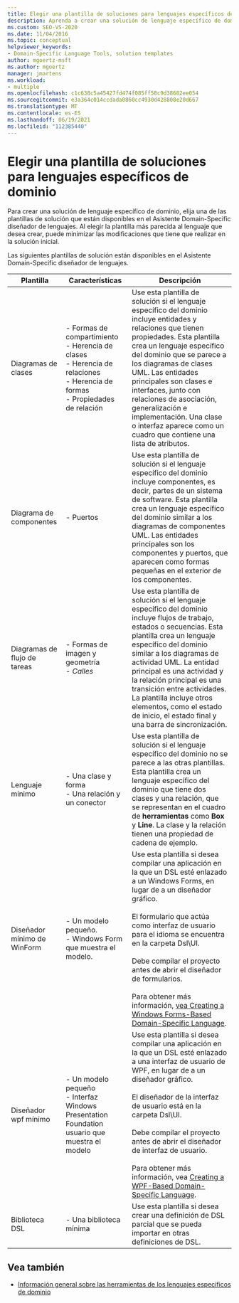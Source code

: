```yaml
---
title: Elegir una plantilla de soluciones para lenguajes específicos de dominio
description: Aprenda a crear una solución de lenguaje específico de dominio eligiendo una de las plantillas de solución disponibles en el Asistente para diseñadores de lenguajes Domain-Specific lenguaje.
ms.custom: SEO-VS-2020
ms.date: 11/04/2016
ms.topic: conceptual
helpviewer_keywords:
- Domain-Specific Language Tools, solution templates
author: mgoertz-msft
ms.author: mgoertz
manager: jmartens
ms.workload:
- multiple
ms.openlocfilehash: c1c638c5a45427fd474f085ff58c9d38682ee054
ms.sourcegitcommit: e3a364c014ccdada0860cc4930d428808e20d667
ms.translationtype: MT
ms.contentlocale: es-ES
ms.lasthandoff: 06/19/2021
ms.locfileid: "112385440"
---
```

# <a name="choosing-a-domain-specific-language-solution-template"></a>Elegir una plantilla de soluciones para lenguajes específicos de dominio
Para crear una solución de lenguaje específico de dominio, elija una de las plantillas de solución que están disponibles en el Asistente Domain-Specific diseñador de lenguajes. Al elegir la plantilla más parecida al lenguaje que desea crear, puede minimizar las modificaciones que tiene que realizar en la solución inicial.

 Las siguientes plantillas de solución están disponibles en el Asistente Domain-Specific diseñador de lenguajes.

|Plantilla|Características|Descripción|
|-|-|-|
|Diagramas de clases|- Formas de compartimiento<br />- Herencia de clases<br />- Herencia de relaciones<br />- Herencia de formas<br />- Propiedades de relación|Use esta plantilla de solución si el lenguaje específico del dominio incluye entidades y relaciones que tienen propiedades. Esta plantilla crea un lenguaje específico del dominio que se parece a los diagramas de clases UML. Las entidades principales son clases e interfaces, junto con relaciones de asociación, generalización e implementación. Una clase o interfaz aparece como un cuadro que contiene una lista de atributos.|
|Diagrama de componentes|- Puertos|Use esta plantilla de solución si el lenguaje específico del dominio incluye componentes, es decir, partes de un sistema de software. Esta plantilla crea un lenguaje específico del dominio similar a los diagramas de componentes UML. Las entidades principales son los componentes y puertos, que aparecen como formas pequeñas en el exterior de los componentes.|
|Diagramas de flujo de tareas|- Formas de imagen y geometría<br />-   *Calles*|Use esta plantilla de solución si el lenguaje específico del dominio incluye flujos de trabajo, estados o secuencias. Esta plantilla crea un lenguaje específico del dominio similar a los diagramas de actividad UML. La entidad principal es una actividad y la relación principal es una transición entre actividades. La plantilla incluye otros elementos, como el estado de inicio, el estado final y una barra de sincronización.|
|Lenguaje mínimo|- Una clase y forma<br />- Una relación y un conector|Use esta plantilla de solución si el lenguaje específico del dominio no se parece a las otras plantillas. Esta plantilla crea un lenguaje específico del dominio que tiene dos clases y una relación, que se representan en el cuadro de **herramientas** como **Box** y **Line**. La clase y la relación tienen una propiedad de cadena de ejemplo.|
|Diseñador mínimo de WinForm|- Un modelo pequeño.<br />- Windows Form que muestra el modelo.|Use esta plantilla si desea compilar una aplicación en la que un DSL esté enlazado a un Windows Forms, en lugar de a un diseñador gráfico.<br /><br /> El formulario que actúa como interfaz de usuario para el idioma se encuentra en la carpeta Dsl\UI.<br /><br /> Debe compilar el proyecto antes de abrir el diseñador de formularios.<br /><br /> Para obtener más información, [vea Creating a Windows Forms-Based Domain-Specific Language](../modeling/creating-a-windows-forms-based-domain-specific-language.md).|
|Diseñador wpf mínimo|- Un modelo pequeño<br />- Interfaz Windows Presentation Foundation usuario que muestra el modelo|Use esta plantilla si desea compilar una aplicación en la que un DSL esté enlazado a una interfaz de usuario de WPF, en lugar de a un diseñador gráfico.<br /><br /> El diseñador de la interfaz de usuario está en la carpeta Dsl\UI.<br /><br /> Debe compilar el proyecto antes de abrir el diseñador de interfaz de usuario.<br /><br /> Para obtener más información, vea [Creating a WPF-Based Domain-Specific Language](../modeling/creating-a-wpf-based-domain-specific-language.md).|
|Biblioteca DSL|- Una biblioteca mínima|Use esta plantilla si desea crear una definición de DSL parcial que se pueda importar en otras definiciones de DSL.|

## <a name="see-also"></a>Vea también

- [Información general sobre las herramientas de los lenguajes específicos de dominio](../modeling/overview-of-domain-specific-language-tools.md)
